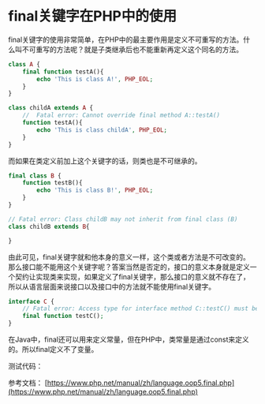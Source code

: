 # final关键字在PHP中的使用

final关键字的使用非常简单，在PHP中的最主要作用是定义不可重写的方法。什么叫不可重写的方法呢？就是子类继承后也不能重新再定义这个同名的方法。

```php
class A {
    final function testA(){
        echo 'This is class A!', PHP_EOL;
    }
}

class childA extends A {
    //  Fatal error: Cannot override final method A::testA()
    function testA(){
        echo 'This is class childA', PHP_EOL;
    }
}
```

而如果在类定义前加上这个关键字的话，则类也是不可继承的。

```php
final class B {
    function testB(){
        echo 'This is class B!', PHP_EOL;
    }
}

// Fatal error: Class childB may not inherit from final class (B)
class childB extends B{

}
```

由此可见，final关键字就和他本身的意义一样，这个类或者方法是不可改变的。那么接口能不能用这个关键字呢？答案当然是否定的，接口的意义本身就是定义一个契约让实现类来实现，如果定义了final关键字，那么接口的意义就不存在了，所以从语言层面来说接口以及接口中的方法就不能使用final关键字。

```php
interface C {
    // Fatal error: Access type for interface method C::testC() must be omitted 
    final function testC();
}
```

在Java中，final还可以用来定义常量，但在PHP中，类常量是通过const来定义的。所以final定义不了变量。

测试代码：


参考文档：
[https://www.php.net/manual/zh/language.oop5.final.php](https://www.php.net/manual/zh/language.oop5.final.php)